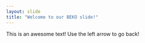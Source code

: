 ```yaml
---
layout: slide
title: "Welcome to our BEKO slide!"
---
```

This is an awesome text!
Use the left arrow to go back!